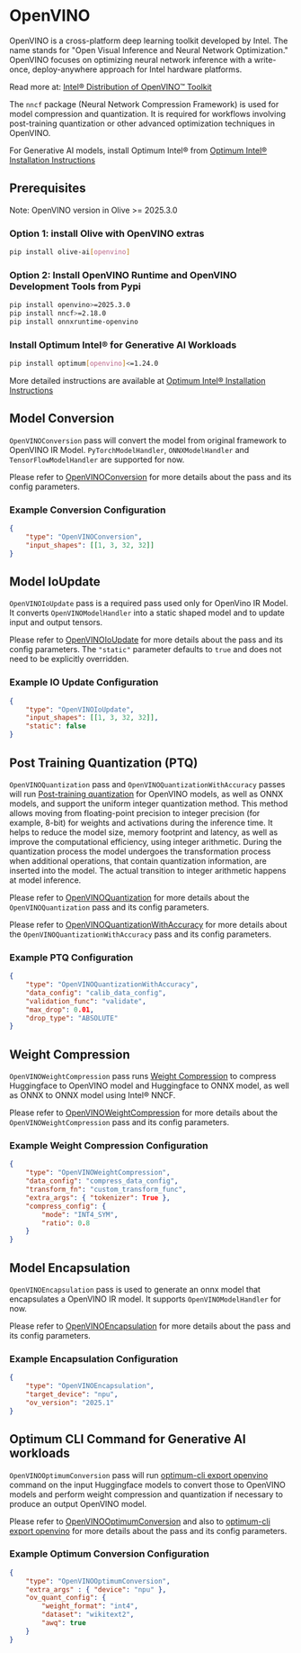 # OpenVINO

OpenVINO is a cross-platform deep learning toolkit developed by Intel. The name stands for "Open Visual Inference and Neural Network
Optimization." OpenVINO focuses on optimizing neural network inference with a write-once, deploy-anywhere approach for Intel hardware
platforms.

Read more at: [Intel® Distribution of OpenVINO™ Toolkit](https://www.intel.com/content/www/us/en/developer/tools/openvino-toolkit/overview.html)

The `nncf` package (Neural Network Compression Framework) is used for model compression and quantization. It is required for workflows involving post-training quantization or other advanced optimization techniques in OpenVINO.

For Generative AI models, install Optimum Intel® from [Optimum Intel® Installation Instructions](https://huggingface.co/docs/optimum/main/en/intel/installation)

## Prerequisites

Note: OpenVINO version in Olive >= 2025.3.0

### Option 1: install Olive with OpenVINO extras

```bash
pip install olive-ai[openvino]
```

### Option 2: Install OpenVINO Runtime and OpenVINO Development Tools from Pypi

```bash
pip install openvino>=2025.3.0
pip install nncf>=2.18.0
pip install onnxruntime-openvino
```

### Install Optimum Intel® for Generative AI Workloads

```bash
pip install optimum[openvino]<=1.24.0
```

More detailed instructions are available at [Optimum Intel® Installation Instructions](https://huggingface.co/docs/optimum/main/en/intel/installation)

## Model Conversion

`OpenVINOConversion` pass will convert the model from original framework to OpenVINO IR Model. `PyTorchModelHandler`, `ONNXModelHandler` and
`TensorFlowModelHandler` are supported for now.

Please refer to [OpenVINOConversion](https://microsoft.github.io/Olive/reference/pass.html#openvinoconversion) for more details about the pass and its config parameters.

### Example Conversion Configuration


```json
{
    "type": "OpenVINOConversion",
    "input_shapes": [[1, 3, 32, 32]]
}
```

## Model IoUpdate

`OpenVINOIoUpdate` pass is a required pass used only for OpenVino IR Model. It converts `OpenVINOModelHandler` into a static shaped model and
to update input and output tensors.


Please refer to [OpenVINOIoUpdate](https://microsoft.github.io/Olive/reference/pass.html#openvinoioupdate) for more details about the pass and its config parameters.
The `"static"` parameter defaults to `true` and does not need to be explicitly overridden.

### Example IO Update Configuration

```json
{
    "type": "OpenVINOIoUpdate",
    "input_shapes": [[1, 3, 32, 32]],
    "static": false
}
```

## Post Training Quantization (PTQ)

`OpenVINOQuantization` pass and `OpenVINOQuantizationWithAccuracy` passes will run [Post-training quantization](https://docs.openvino.ai/2025/openvino-workflow/model-optimization-guide/quantizing-models-post-training.html) for OpenVINO models, as well as ONNX models, and support the uniform integer quantization method.
This method allows moving from floating-point precision to integer precision (for example, 8-bit) for weights and activations during the
inference time. It helps to reduce the model size, memory footprint and latency, as well as improve the computational efficiency, using
integer arithmetic. During the quantization process the model undergoes the transformation process when additional operations, that contain
quantization information, are inserted into the model. The actual transition to integer arithmetic happens at model inference.

Please refer to [OpenVINOQuantization](https://microsoft.github.io/Olive/reference/pass.html#openvinoquantization) for more details about the `OpenVINOQuantization` pass and its config parameters.

Please refer to [OpenVINOQuantizationWithAccuracy](https://microsoft.github.io/Olive/reference/pass.html#openvinoquantizationwithaccuracy) for more details about the `OpenVINOQuantizationWithAccuracy` pass and its config parameters.

### Example PTQ Configuration

```json
{
    "type": "OpenVINOQuantizationWithAccuracy",
    "data_config": "calib_data_config",
    "validation_func": "validate",
    "max_drop": 0.01,
    "drop_type": "ABSOLUTE"
}
```

## Weight Compression

`OpenVINOWeightCompression` pass runs [Weight Compression](https://docs.openvino.ai/2025/openvino-workflow/model-optimization-guide/weight-compression.html) to compress Huggingface to OpenVINO model and Huggingface to ONNX model, as well as ONNX to ONNX model using Intel® NNCF.

Please refer to [OpenVINOWeightCompression](https://microsoft.github.io/Olive/reference/pass.html#openvinoweightcompression) for more details about the `OpenVINOWeightCompression` pass and its config parameters.

### Example Weight Compression Configuration

```json
{
    "type": "OpenVINOWeightCompression",
    "data_config": "compress_data_config",
    "transform_fn": "custom_transform_func",
    "extra_args": { "tokenizer": True },
    "compress_config": {
        "mode": "INT4_SYM",
        "ratio": 0.8
    }
}
```

## Model Encapsulation

`OpenVINOEncapsulation` pass is used to generate an onnx model that encapsulates a OpenVINO IR model. It supports `OpenVINOModelHandler` for now.

Please refer to [OpenVINOEncapsulation](https://microsoft.github.io/Olive/reference/pass.html#openvinoencapsulation) for more details about the pass and its config parameters.

### Example Encapsulation Configuration

```json
{
    "type": "OpenVINOEncapsulation",
    "target_device": "npu",
    "ov_version": "2025.1"
}
```

## Optimum CLI Command for Generative AI workloads

`OpenVINOOptimumConversion` pass will run [optimum-cli export openvino](https://huggingface.co/docs/optimum/main/en/intel/openvino/export) command on the input Huggingface models to convert those to OpenVINO models and perform weight compression and quantization if necessary to produce an output OpenVINO model.

Please refer to [OpenVINOOptimumConversion](https://microsoft.github.io/Olive/reference/pass.html#openvinooptimumconversion) and also to [optimum-cli export openvino](https://huggingface.co/docs/optimum/main/en/intel/openvino/export) for more details about the pass and its config parameters.

### Example Optimum Conversion Configuration

```json
{
    "type": "OpenVINOOptimumConversion",
    "extra_args" : { "device": "npu" },
    "ov_quant_config": {
        "weight_format": "int4",
        "dataset": "wikitext2",
        "awq": true
    }
}
```
